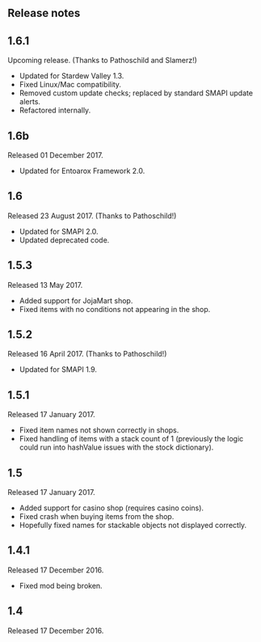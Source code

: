 ## Release notes
## 1.6.1
Upcoming release. (Thanks to Pathoschild and Slamerz!)

* Updated for Stardew Valley 1.3.
* Fixed Linux/Mac compatibility.
* Removed custom update checks; replaced by standard SMAPI update alerts.
* Refactored internally.

## 1.6b
Released 01 December 2017.

* Updated for Entoarox Framework 2.0.

## 1.6
Released 23 August 2017. (Thanks to Pathoschild!)

* Updated for SMAPI 2.0.
* Updated deprecated code.

## 1.5.3
Released 13 May 2017.

* Added support for JojaMart shop.
* Fixed items with no conditions not appearing in the shop.

## 1.5.2
Released 16 April 2017. (Thanks to Pathoschild!)

* Updated for SMAPI 1.9.

## 1.5.1
Released 17 January 2017.

* Fixed item names not shown correctly in shops.
* Fixed handling of items with a stack count of 1 (previously the logic could run into hashValue issues with the stock dictionary).

## 1.5
Released 17 January 2017.

* Added support for casino shop (requires casino coins).
* Fixed crash when buying items from the shop.
* Hopefully fixed names for stackable objects not displayed correctly.

## 1.4.1
Released 17 December 2016.

* Fixed mod being broken.

## 1.4
Released 17 December 2016.
